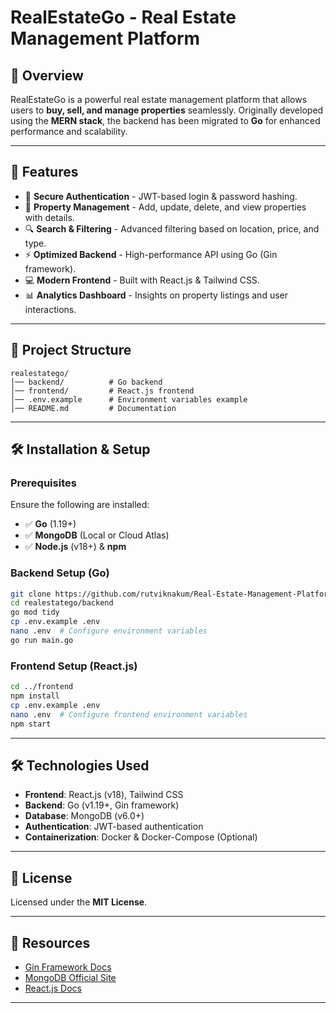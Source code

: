 # RealEstateGo - Real Estate Management Platform

## 📌 Overview
RealEstateGo is a powerful real estate management platform that allows users to **buy, sell, and manage properties** seamlessly. Originally developed using the **MERN stack**, the backend has been migrated to **Go** for enhanced performance and scalability.

---

## 🚀 Features
- 🔐 **Secure Authentication** - JWT-based login & password hashing.
- 🏡 **Property Management** - Add, update, delete, and view properties with details.
- 🔍 **Search & Filtering** - Advanced filtering based on location, price, and type.
- ⚡ **Optimized Backend** - High-performance API using Go (Gin framework).
- 💻 **Modern Frontend** - Built with React.js & Tailwind CSS.
- 📊 **Analytics Dashboard** - Insights on property listings and user interactions.

---

## 📁 Project Structure
```
realestatego/
│── backend/          # Go backend
│── frontend/         # React.js frontend
│── .env.example      # Environment variables example
│── README.md         # Documentation
```

---

## 🛠️ Installation & Setup
### Prerequisites
Ensure the following are installed:
- ✅ **Go** (1.19+)
- ✅ **MongoDB** (Local or Cloud Atlas)
- ✅ **Node.js** (v18+) & **npm**

### Backend Setup (Go)
```sh
git clone https://github.com/rutviknakum/Real-Estate-Management-Platform.git
cd realestatego/backend
go mod tidy
cp .env.example .env
nano .env  # Configure environment variables
go run main.go
```

### Frontend Setup (React.js)
```sh
cd ../frontend
npm install
cp .env.example .env
nano .env  # Configure frontend environment variables
npm start
```



---

## 🛠️ Technologies Used
- **Frontend**: React.js (v18), Tailwind CSS
- **Backend**: Go (v1.19+, Gin framework)
- **Database**: MongoDB (v6.0+)
- **Authentication**: JWT-based authentication
- **Containerization**: Docker & Docker-Compose (Optional)

---

## 📜 License
Licensed under the **MIT License**.

---

## 🔗 Resources
- [Gin Framework Docs](https://gin-gonic.com/docs/)
- [MongoDB Official Site](https://www.mongodb.com/)
- [React.js Docs](https://react.dev/)

---

